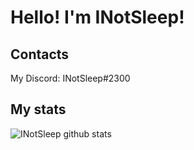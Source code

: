 # Hello! I'm INotSleep! 

## Contacts

My Discord: INotSleep#2300

## My stats
![INotSleep github stats](https://github-readme-stats.vercel.app/api?username=INotSleep&show_icons=true&theme=radical&include_all_commits=true&count_private=true)
